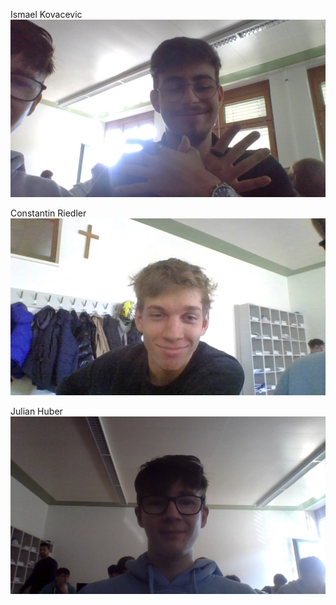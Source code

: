 Ismael Kovacevic
<img src="imgs/WIN_20221103_11_08_16_Pro.jpg"
     alt="HURENSOHN"/>
     
Constantin Riedler
<img src="imgs/WIN_20221103_11_08_23_Pro.jpg"
     alt="HURENSOHN"/>

Julian Huber
<img src="imgs/WIN_20221103_11_08_11_Pro.jpg"
     alt="HURENSOHN"/>
